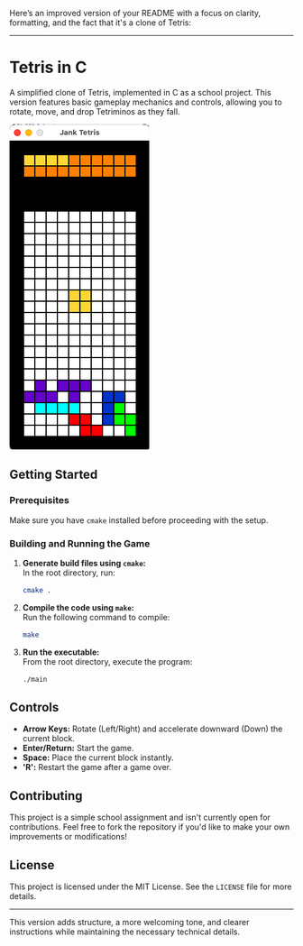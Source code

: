 Here’s an improved version of your README with a focus on clarity, formatting, and the fact that it's a clone of Tetris:

---

# Tetris in C

A simplified clone of Tetris, implemented in C as a school project. This version features basic gameplay mechanics and controls, allowing you to rotate, move, and drop Tetriminos as they fall. 

![Screenshot of Tetris in C](https://github.com/marcowang01/Tetris_in_C/blob/master/screenshot.png?raw=true)

## Getting Started

### Prerequisites

Make sure you have `cmake` installed before proceeding with the setup.

### Building and Running the Game

1. **Generate build files using `cmake`:**  
   In the root directory, run:
   ```sh
   cmake .
   ```

2. **Compile the code using `make`:**  
   Run the following command to compile:
   ```sh
   make
   ```

3. **Run the executable:**  
   From the root directory, execute the program:
   ```sh
   ./main
   ```

## Controls

- **Arrow Keys:** Rotate (Left/Right) and accelerate downward (Down) the current block.
- **Enter/Return:** Start the game.
- **Space:** Place the current block instantly.
- **'R':** Restart the game after a game over.

## Contributing

This project is a simple school assignment and isn't currently open for contributions. Feel free to fork the repository if you'd like to make your own improvements or modifications!

## License

This project is licensed under the MIT License. See the `LICENSE` file for more details.

---

This version adds structure, a more welcoming tone, and clearer instructions while maintaining the necessary technical details.
